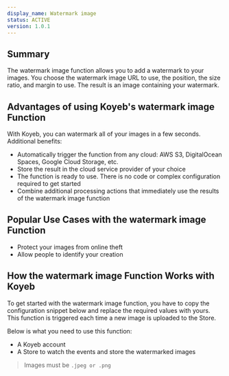 ```yaml
---
display_name: Watermark image
status: ACTIVE
version: 1.0.1
---
```


## Summary

The watermark image function allows you to add a watermark to your images. You choose the watermark image URL to use, the position, the size ratio, and margin to use. The result is an image containing your watermark.

## Advantages of using Koyeb's watermark image Function

With Koyeb, you can watermark all of your images in a few seconds. Additional benefits:

- Automatically trigger the function from any cloud: AWS S3, DigitalOcean Spaces, Google Cloud Storage, etc.
- Store the result in the cloud service provider of your choice
- The function is ready to use. There is no code or complex configuration required to get started
- Combine additional processing actions that immediately use the results of the watermark image function

## Popular Use Cases with the watermark image Function

- Protect your images from online theft
- Allow people to identify your creation

## How the watermark image Function Works with Koyeb

To get started with the watermark image function, you have to copy the configuration snippet below and replace the required values with yours.
This function is triggered each time a new image is uploaded to the Store.

Below is what you need to use this function:

* A Koyeb account
* A Store to watch the events and store the watermarked images

> Images must be `.jpeg or .png`
